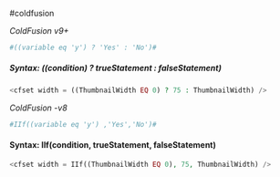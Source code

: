 #coldfusion

*ColdFusion v9+*
```php
#((variable eq 'y') ? 'Yes' : 'No')#
```

##### Syntax: ((condition) ? trueStatement : falseStatement)
```php
<cfset width = ((ThumbnailWidth EQ 0) ? 75 : ThumbnailWidth) />
```

*ColdFusion -v8*
```php
#IIf((variable eq 'y') ,'Yes','No')#
```

#### Syntax: IIf(condition, trueStatement, falseStatement)
```php
<cfset width = IIf((ThumbnailWidth EQ 0), 75, ThumbnailWidth) />
```
